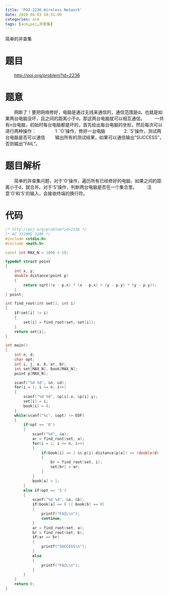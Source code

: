 ```yaml
---
title: 'POJ-2236 Wireless Network'
date: 2020-04-03 10:31:09
categories: acm
tags: [acm,poj,并查集]
---
```

简单的并查集
<!-- more -->

# 题目
&emsp;&emsp;<http://poj.org/problem?id=2236>

# 题意
&emsp;&emsp;网断了！要把网络修好，电脑是通过无线来通信的，通信范围是d。也就是如果两台电脑没坏，且之间的距离小于d，那这两台电脑就可以相互通信。
&emsp;&emsp;一共有n台电脑，初始时每台电脑都是坏的，首先给出每台电脑的坐标，然后每次可以进行两种操作：
&emsp;&emsp;&emsp;&emsp;1. 'O'操作，修好一台电脑
&emsp;&emsp;&emsp;&emsp;2. 'S'操作，测试两台电脑是否可以通信
&emsp;&emsp;输出所有的测试结果，如果可以通信输出“SUCCESS”，否则输出“FAIL”。

# 题目解析
&emsp;&emsp;简单的并查集问题，对于'O'操作，遍历所有已经修好的电脑，如果之间的距离小于d，就合并。对于'S'操作，判断两台电脑是否在一个集合里。
&emsp;&emsp;注意'O'和'S'的输入，会接收终端的换行符。

# 代码
```cpp
/* http://poj.org/problem?id=2236 */
/* AC 3329MS 328K */
#include <stdio.h>
#include <math.h>

const int MAX_N = 1000 + 10;

typedef struct point
{
	int x, y;
	double distance(point p)
	{
		return sqrt((x - p.x) * (x - p.x) + (y - p.y) * (y - p.y));
	}
} point;

int find_root(int set[], int i)
{
	if(set[i] != i)
	{
		set[i] = find_root(set, set[i]);
	}
	return set[i];
}

int main()
{
	int n, d;
	char opt;
	int i, j, a, b, ar, br;
	int set[MAX_N], book[MAX_N];
	point p[MAX_N];

	scanf("%d %d", &n, &d);
	for(i = 1; i <= n; i++)
	{
		scanf("%d %d", &p[i].x, &p[i].y);
		set[i] = i;
		book[i] = 0;
	}
	while(scanf("%c", &opt) != EOF)
	{
		if(opt == 'O')
		{
			scanf("%d", &a);
			ar = find_root(set, a);
			for(i = 1; i <= n; i++)
			{
				if(book[i] == 1 && p[i].distance(p[a]) <= (double)d)
				{
					br = find_root(set, i);
					set[br] = ar;
				}
			}
			book[a] = 1;
		}
		else if(opt == 'S')
		{
			scanf("%d %d", &a, &b);
			if(book[a] == 0 || book[b] == 0)
			{
				printf("FAIL\n");
				continue;
			}
			ar = find_root(set, a);
			br = find_root(set, b);
			if(ar == br)
			{
				printf("SUCCESS\n");
			}
			else
			{
				printf("FAIL\n");
			}
		}
	}
	return 0;
}

```
